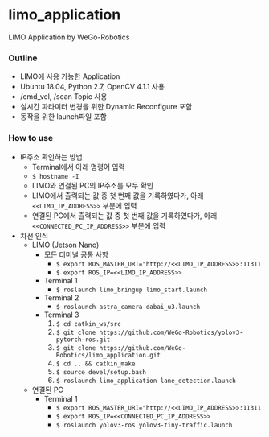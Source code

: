 # limo_application
LIMO Application by WeGo-Robotics

### Outline
* LIMO에 사용 가능한 Application
* Ubuntu 18.04, Python 2.7, OpenCV 4.1.1 사용
* /cmd_vel, /scan Topic 사용
* 실시간 파라미터 변경을 위한 Dynamic Reconfigure 포함
* 동작을 위한 launch파일 포함

### How to use
* IP주소 확인하는 방법
  * Terminal에서 아래 명령어 입력
  * `$ hostname -I`
  * LIMO와 연결된 PC의 IP주소를 모두 확인
  * LIMO에서 출력되는 값 중 첫 번째 값을 기록하였다가, 아래 `<<LIMO_IP_ADDRESS>>` 부분에 입력
  * 연결된 PC에서 출력되는 값 중 첫 번째 값을 기록하였다가, 아래 `<<CONNECTED_PC_IP_ADDRESS>>` 부분에 입력
* 차선 인식
  * LIMO (Jetson Nano)
    * 모든 터미널 공통 사항
      * `$ export ROS_MASTER_URI="http://<<LIMO_IP_ADDRESS>>:11311`
      * `$ export ROS_IP=<<LIMO_IP_ADDRESS>>`
    * Terminal 1
      * `$ roslaunch limo_bringup limo_start.launch`
    * Terminal 2
      * `$ roslaunch astra_camera dabai_u3.launch`
    * Terminal 3
      1. `$ cd catkin_ws/src`
      2. `$ git clone https://github.com/WeGo-Robotics/yolov3-pytorch-ros.git`
      3. `$ git clone https://github.com/WeGo-Robotics/limo_application.git`
      4. `$ cd .. && catkin_make`
      5. `$ source devel/setup.bash`
      6. `$ roslaunch limo_application lane_detection.launch`
  * 연결된 PC
    * Terminal 1
      * `$ export ROS_MASTER_URI="http://<<LIMO_IP_ADDRESS>>:11311`
      * `$ export ROS_IP=<<CONNECTED_PC_IP_ADDRESS>>`
      * `$ roslaunch yolov3-ros yolov3-tiny-traffic.launch`



